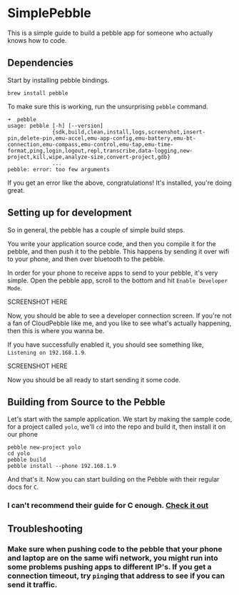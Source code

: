 # SimplePebble
This is a simple guide to build a pebble app for someone who actually knows how to code.

## Dependencies 
  Start by installing pebble bindings.

  ```brew install pebble```


To make sure this is working, run the unsurprising `pebble` command. 

```shell
➜  pebble
usage: pebble [-h] [--version]
              {sdk,build,clean,install,logs,screenshot,insert-pin,delete-pin,emu-accel,emu-app-config,emu-battery,emu-bt-connection,emu-compass,emu-control,emu-tap,emu-time-format,ping,login,logout,repl,transcribe,data-logging,new-project,kill,wipe,analyze-size,convert-project,gdb}
              ...
pebble: error: too few arguments
```

If you get an error like the above, congratulations! It's installed, you're doing great. 

## Setting up for development

So in general, the pebble has a couple of simple build steps. 

You write your application source code, and then you compile it for the pebble, and then push it to the pebble. 
This happens by sending it over wifi to your phone, and then over bluetooth to the pebble. 

In order for your phone to receive apps to send to your pebble, it's very simple. Open the pebble app, scroll to the bottom and hit `Enable Developer Mode`. 

SCREENSHOT HERE

Now, you should be able to see a developer connection screen. If you're not a fan of CloudPebble like me, and you like to see what's actually happening, then this is where you wanna be. 

If you have successfully enabled it, you should see something like, `Listening on 192.168.1.9`.

SCREENSHOT HERE

Now you should be all ready to start sending it some code. 

## Building from Source to the Pebble

Let's start with the sample application. We start by making the sample code, for a project called `yolo`, we'll `cd` into the repo and build it, then install it on our phone 

```shell
pebble new-project yolo
cd yolo
pebble build
pebble install --phone 192.168.1.9
```

And that's it.  Now you can start building on the Pebble with their regular docs for `C`. 

### I can't recommend their guide for C enough. [Check it out](https://developer.pebble.com/tutorials/watchface-tutorial/part1/)

## Troubleshooting

### Make sure when pushing code to the pebble that your phone and laptop are on the same wifi network, you might run into some problems pushing apps to different IP's. If you get a connection timeout, try `ping`ing that address to see if you can send it traffic. 

